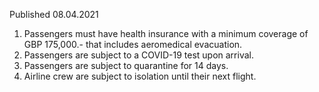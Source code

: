 Published 08.04.2021
1. Passengers must have health insurance with a minimum coverage of GBP 175,000.- that includes aeromedical evacuation. 
2. Passengers are subject to a COVID-19 test upon arrival.
3. Passengers are subject to quarantine for 14 days.
4. Airline crew are subject to isolation until their next flight.

